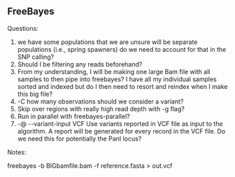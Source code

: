 ## FreeBayes

Questions: 
1) we have some populations that we are unsure will be separate populations (i.e., spring spawners) do we need to account for that in the SNP calling?
2) Should I be filtering any reads beforehand?
3) From my understanding, I will be making one large Bam file with all samples to then pipe into freebayes? I have all my individual samples sorted and indexed but do I then need to resort and reindex when I make this big file? 
4) -C how many observations should we consider a variant? 
5) Skip over regions with really high read depth with -g flag? 
6) Run in parallel with freebayes-parallel?
7) -@ --variant-input VCF Use variants reported in VCF file as input to the algorithm. A report will be generated for every record in the VCF file. Do we need this for potentially the PanI locus?

Notes:

freebayes -b BIGbamfile.bam -f reference.fasta > out.vcf